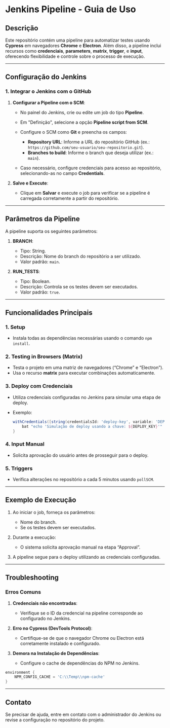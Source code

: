 # Jenkins Pipeline - Guia de Uso

## Descrição

Este repositório contém uma pipeline para automatizar testes usando **Cypress** em navegadores **Chrome** e **Electron**. Além disso, a pipeline inclui recursos como **credenciais**, **parameters**, **matrix**, **trigger**, e **input**, oferecendo flexibilidade e controle sobre o processo de execução.

---

## Configuração do Jenkins

### **1. Integrar o Jenkins com o GitHub**

1. **Configurar a Pipeline com o SCM**:

   - No painel do Jenkins, crie ou edite um job do tipo **Pipeline**.
   - Em "Definição", selecione a opção **Pipeline script from SCM**.
   - Configure o SCM como **Git** e preencha os campos:

     - **Repository URL**: Informe a URL do repositório GitHub (ex.: `https://github.com/seu-usuario/seu-repositorio.git`).
     - **Branches to build**: Informe o branch que deseja utilizar (ex.: `main`).

   - Caso necessário, configure credenciais para acesso ao repositório, selecionando-as no campo **Credentials**.

2. **Salve e Execute**:

   - Clique em **Salvar** e execute o job para verificar se a pipeline é carregada corretamente a partir do repositório.

---

## Parâmetros da Pipeline

A pipeline suporta os seguintes parâmetros:

1. **BRANCH**:

   - Tipo: String.
   - Descrição: Nome do branch do repositório a ser utilizado.
   - Valor padrão: `main`.

2. **RUN_TESTS**:

   - Tipo: Boolean.
   - Descrição: Controla se os testes devem ser executados.
   - Valor padrão: `true`.

---

## Funcionalidades Principais

### **1. Setup**

- Instala todas as dependências necessárias usando o comando `npm install`.

### **2. Testing in Browsers (Matrix)**

- Testa o projeto em uma matriz de navegadores (“Chrome” e “Electron”).
- Usa o recurso **matrix** para executar combinações automaticamente.

### **3. Deploy com Credenciais**

- Utiliza credenciais configuradas no Jenkins para simular uma etapa de deploy.
- Exemplo:

  ```groovy
  withCredentials([string(credentialsId: 'deploy-key', variable: 'DEPLOY_KEY')]) {
      bat "echo 'Simulação de deploy usando a chave: ${DEPLOY_KEY}'"
  }
  ```

### **4. Input Manual**

- Solicita aprovação do usuário antes de prosseguir para o deploy.

### **5. Triggers**

- Verifica alterações no repositório a cada 5 minutos usando `pollSCM`.

---

## Exemplo de Execução

1. Ao iniciar o job, forneça os parâmetros:

   - Nome do branch.
   - Se os testes devem ser executados.

2. Durante a execução:

   - O sistema solicita aprovação manual na etapa “Approval”.

3. A pipeline segue para o deploy utilizando as credenciais configuradas.

---

## Troubleshooting

### **Erros Comuns**

1. **Credenciais não encontradas**:

   - Verifique se o ID da credencial na pipeline corresponde ao configurado no Jenkins.

2. **Erro no Cypress (DevTools Protocol)**:

   - Certifique-se de que o navegador Chrome ou Electron está corretamente instalado e configurado.

3. **Demora na Instalação de Dependências**:

   - Configure o cache de dependências do NPM no Jenkins.

```groovy
environment {
    NPM_CONFIG_CACHE = 'C:\\Temp\\npm-cache'
}
```

---

## Contato

Se precisar de ajuda, entre em contato com o administrador do Jenkins ou revise a configuração no repositório do projeto.
